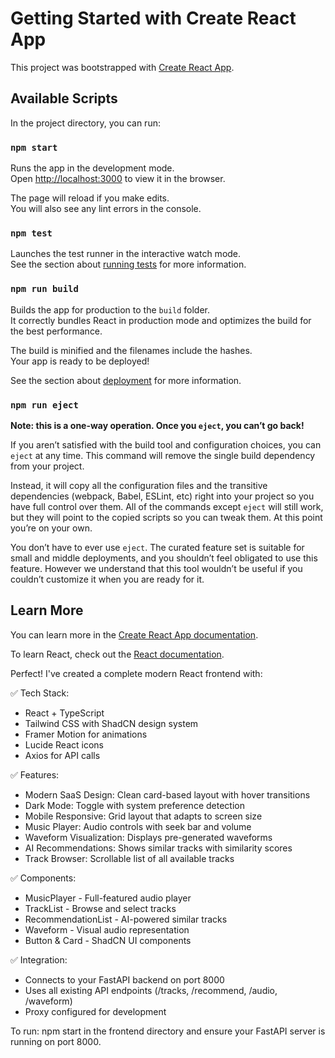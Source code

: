 # Getting Started with Create React App

This project was bootstrapped with [Create React App](https://github.com/facebook/create-react-app).

## Available Scripts

In the project directory, you can run:

### `npm start`

Runs the app in the development mode.\
Open [http://localhost:3000](http://localhost:3000) to view it in the browser.

The page will reload if you make edits.\
You will also see any lint errors in the console.

### `npm test`

Launches the test runner in the interactive watch mode.\
See the section about [running tests](https://facebook.github.io/create-react-app/docs/running-tests) for more information.

### `npm run build`

Builds the app for production to the `build` folder.\
It correctly bundles React in production mode and optimizes the build for the best performance.

The build is minified and the filenames include the hashes.\
Your app is ready to be deployed!

See the section about [deployment](https://facebook.github.io/create-react-app/docs/deployment) for more information.

### `npm run eject`

**Note: this is a one-way operation. Once you `eject`, you can’t go back!**

If you aren’t satisfied with the build tool and configuration choices, you can `eject` at any time. This command will remove the single build dependency from your project.

Instead, it will copy all the configuration files and the transitive dependencies (webpack, Babel, ESLint, etc) right into your project so you have full control over them. All of the commands except `eject` will still work, but they will point to the copied scripts so you can tweak them. At this point you’re on your own.

You don’t have to ever use `eject`. The curated feature set is suitable for small and middle deployments, and you shouldn’t feel obligated to use this feature. However we understand that this tool wouldn’t be useful if you couldn’t customize it when you are ready for it.

## Learn More

You can learn more in the [Create React App documentation](https://facebook.github.io/create-react-app/docs/getting-started).

To learn React, check out the [React documentation](https://reactjs.org/).


Perfect! I've created a complete modern React frontend
   with:

  ✅ Tech Stack:
  - React + TypeScript
  - Tailwind CSS with ShadCN design system
  - Framer Motion for animations
  - Lucide React icons
  - Axios for API calls

  ✅ Features:
  - Modern SaaS Design: Clean card-based layout with
  hover transitions
  - Dark Mode: Toggle with system preference detection
  - Mobile Responsive: Grid layout that adapts to screen
   size
  - Music Player: Audio controls with seek bar and
  volume
  - Waveform Visualization: Displays pre-generated
  waveforms
  - AI Recommendations: Shows similar tracks with
  similarity scores
  - Track Browser: Scrollable list of all available
  tracks

  ✅ Components:
  - MusicPlayer - Full-featured audio player
  - TrackList - Browse and select tracks
  - RecommendationList - AI-powered similar tracks
  - Waveform - Visual audio representation
  - Button & Card - ShadCN UI components

  ✅ Integration:
  - Connects to your FastAPI backend on port 8000
  - Uses all existing API endpoints (/tracks,
  /recommend, /audio, /waveform)
  - Proxy configured for development

  To run: npm start in the frontend directory and ensure
   your FastAPI server is running on port 8000.